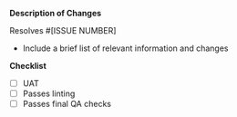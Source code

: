 **Description of Changes**

Resolves #[ISSUE NUMBER]

- Include a brief list of relevant information and changes

**Checklist**

- [ ] UAT
- [ ] Passes linting
- [ ] Passes final QA checks